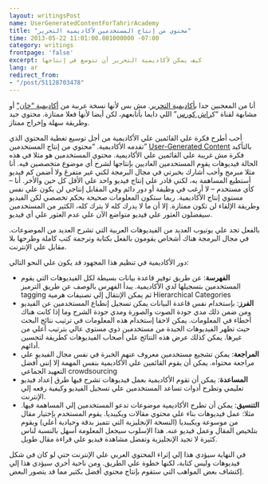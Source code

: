 ```yaml
---
layout: writingsPost
name: UserGeneratedContentForTahrirAcademy
title: "محتوي من إنتاج المستخدمين لأكاديمية التحرير"
time: 2013-05-22 11:01:00.001000000 -07:00
category: writings
frontpage: 'false'
excerpt: كيف يمكن لأكاديمية التحرير أن تتوسع في إنتاجها
lang: ar
redirect_from:
- "/post/51128703478"
---
```


أنا من المعجبين جدا <a href="http://www.tahriracademy.org/" target="_blank">بأكاديمية التحرير</a>. مش بس لأنها نسخة عربية من <a href="https://www.khanacademy.org/" target="_blank">أكاديمية “خان”</a> أو مشابهة لقناة “ك<a href="http://www.youtube.com/crashcourse" target="_blank">راش كورس</a>” اللي دايما بأتابعهم، لكن أيضا لأنها فعلا ممتازة. محتوي جيد وطريقة سهلة وإخراج ممتاز.

أحب أطرح فكرة علي القائمين علي الأكاديمية من أجل توسيع تغطية المحتوي الذي تقدمه الأكاديمية. “محتوي من إنتاج المستخدمين” <a href="https://en.wikipedia.org/wiki/User-generated_content" target="_blank">User-Generated Content</a>
     بالتأكيد فكرة مش غريبة علي القائمين علي الأكاديمية. محتوي المستخدمين هو مثلا في هذه الحالة فيديوهات يقوم المستخدمين العاديين بإنتاجها لشرح أي موضوع متخصصين فيه. أنا مثلا مبرمج وأحب أشارك بخبرتي في مجال البرمجة لكني غير متفرغ ولا أضمن كم فيديو أستطيع المساهمة به، لكني قادر علي إنتاج فيديو واحد علي الأقل كل حين والأخر. أنا – كأي مستخدم – لا أرغب في وظيفة أو دور دائم وفي المقابل إنتاجي لن يكون علي نفس مستوي إنتاج الأكاديمية. ربما ستكون المعلومات صحيحة بحكم تخصصي لكن الفيديو وطريقة الإلقاء لن تكون ممتازة. إلا أن ما لا يدرك كله لا يترك كله، الكثير من المستخدمين سيفضلون العثور علي فيديو متواضع الآن علي عدم العثور علي أي فيديو.

بالفعل تجد علي يوتيوب العديد من الفيديوهات العربية التي تشرح العديد من الموضوعات. في مجال البرمجة هناك أشخاص يقومون بالفعل بكتابة وترجمة كتب كاملة وطرحها بلا مقابل علي الإنترنت.

دور الأكاديمية في تنظيم هذا المجهود قد يكون علي النحو التالي:
    <ul>
    <li><strong>الفهرسة</strong>: عن طريق توفير قاعدة بيانات بسيطة لكل الفيديوهات التي يقوم المستخدمين بتسجيلها لدي الأكاديمية. يبدأ الفهرس بالوصف عن طريق الترميز tagging ثم يمكن الإنتقال إلي تصنيفات هرمية Hierarchical Categories</li>
    <li><strong>الفرز</strong>: بإستخدام نفس قاعدة البيانات يمكن تسجيل إنطباع المستخدمين عن الفيديو ومن ضمن ذلك مدي جودة الصوت والصورة ومدي جودة الشرح وما إذا كانت هناك أخطاء في المعلومات. يمكن لاحقا إستخدام هذه المعلومات في ترتيب نتائج البحث حيث تظهر الفيديوهات الجيدة من مستخدمين ذوي مستوي عالي بترتيب أعلي من غيرها. يمكن كذلك عرض هذه النتائج علي أصحاب الفيديوهات كطريقة لتحسين أدائهم.</li>
    <li><strong>المراجعة</strong>: يمكن تشجيع مستخدمين معروف عنهم الخبرة في نفس مجال الفيديو علي مراجعة محتواه. يمكن أن يقوم القائمين علي الأكاديمية بنفس المهمة إلا إنني أفضل التعهيد الجماعي crowdsourcing</li>
    <li><strong>المساعدة</strong>: يمكن أن تقوم الأكاديمية بعمل فيديوهات تشرح فيها طرق إعداد فيديو تعليمي وتطرح أدوات تساعد المستخدمين علي تسجيل الفيديو وكيفية رفعه إلي الإنترنت.</li>
    <li><strong>التنسيق</strong>: يمكن أن تطرح الأكاديمية موضوعات تدعو المستخدمين إلي المساهمة فيها. مثلا: عمل فيديوهات بناء علي محتوي مقالات ويكيبديا. يقوم المستخدم بإختيار مقال من موسوعة ويكيبديا (النسخة الإنجليزية التي تتميز بدقة وحيادية أعلي) ويقوم بتلخيص المقال وعمل فيديو عنه. هذا الإسلوب سيجعل المعلومة أسهل بالنسبة لناس كثيرة لا تجيد الإنجليزية وتفضل مشاهدة فيديو علي قراءة مقال طويل.</li>
    </ul>

في النهاية سيؤدي هذا إلي إثراء المحتوي العربي علي الإنترنت حتي لو كان في شكل فيديوهات وليس كتابة، لكنها خطوة علي الطريق. ومن ناحية أخري سيؤدي هذا إلي إكتشاف بعض المواهب التي ستقوم بإنتاج محتوي أفضل بكثير مما قد يتصور البعض.

